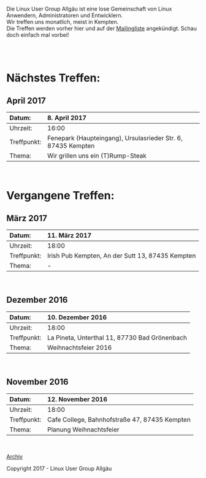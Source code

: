 Die Linux User Group Allgäu ist eine lose Gemeinschaft von Linux Anwendern, Administratoren und Entwicklern.  
Wir treffen uns monatlich, meist in Kempten.  
Die Treffen werden vorher hier und auf der [Mailingliste](http://listserv.primusnetz.de/mailman/listinfo/lugal) angekündigt. Schau doch einfach mal vorbei!

&nbsp;  
&nbsp;

# Nächstes Treffen:

## April 2017

| Datum:      | 8. April 2017                                                |
|:------------|:-------------------------------------------------------------|
| Uhrzeit:    | 16:00                                                        |
| Treffpunkt: | Fenepark (Haupteingang), Ursulasrieder Str. 6, 87435 Kempten |
| Thema:      | Wir grillen uns ein (T)Rump-Steak                            |

&nbsp;

# Vergangene Treffen:

## März 2017

| Datum:      | 11. März 2017                                    |
|:------------|:-------------------------------------------------|
| Uhrzeit:    | 18:00                                            |
| Treffpunkt: | Irish Pub Kempten, An der Sutt 13, 87435 Kempten |
| Thema:      | -                                                |

&nbsp;

## Dezember 2016

| Datum:      | 10. Dezember 2016                             |
|:------------|:----------------------------------------------|
| Uhrzeit:    | 18:00                                         |
| Treffpunkt: | La Pineta, Unterthal 11, 87730 Bad Grönenbach |
| Thema:      | Weihnachtsfeier 2016                          |

&nbsp;

## November 2016

| Datum:      | 12. November 2016                             |
|:------------|:----------------------------------------------|
| Uhrzeit:    | 18:00                                         |
| Treffpunkt: | Cafe College, Bahnhofstraße 47, 87435 Kempten |
| Thema:      | Planung Weihnachtsfeier                       |

&nbsp;

[Archiv](https://web-beta.archive.org/web/*/lugal.org)

Copyright 2017 - Linux User Group Allgäu
